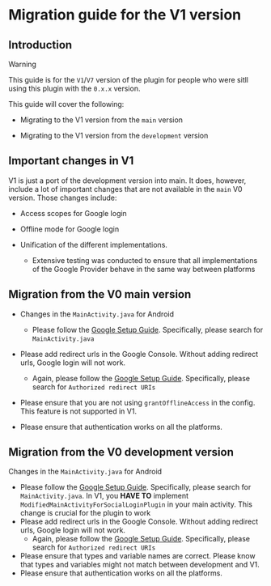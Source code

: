 # Migration guide for the V1 version

## Introduction

> [!WARNING]
> This guide is for the `V1`/`V7` version of the plugin for people who were sitll using this plugin with the `0.x.x` version.

This guide will cover the following:

- Migrating to the V1 version from the `main` version

- Migrating to the V1 version from the `development` version

## Important changes in V1

V1 is just a port of the development version into main. It does, however, include a lot of important changes that are not available in the `main` V0 version. Those changes include:

- Access scopes for Google login

- Offline mode for Google login

- Unification of the different implementations.
  
  - Extensive testing was conducted to ensure that all implementations of the Google Provider behave in the same way between platforms

## Migration from the V0 main version

- Changes in the `MainActivity.java` for Android
  
  - Please follow the [Google Setup Guide](../providers/google/android.md). Specifically, please search for `MainActivity.java`

- Please add redirect urls in the Google Console. Without adding redirect urls, Google login will not work. 
  
  - Again, please follow the [Google Setup Guide](../providers/google/android.md). Specifically, please search for `Authorized redirect URIs`

- Please ensure that you are not using `grantOfflineAccess` in the config. This feature is not supported in V1.

- Please ensure that authentication works on all the platforms.

## Migration from the V0 development version

Changes in the `MainActivity.java` for Android

- Please follow the [Google Setup Guide](../providers/google/android.md). Specifically, please search for `MainActivity.java`. In V1, you **HAVE TO** implement `ModifiedMainActivityForSocialLoginPlugin` in your main activity. This change is crucial for the plugin to work
- Please add redirect urls in the Google Console. Without adding redirect urls, Google login will not work.
  - Again, please follow the [Google Setup Guide](../providers/google/android.md). Specifically, please search for `Authorized redirect URIs`
- Please ensure that types and variable names are correct. Please know that types and variables might not match between development and V1.
- Please ensure that authentication works on all the platforms.
